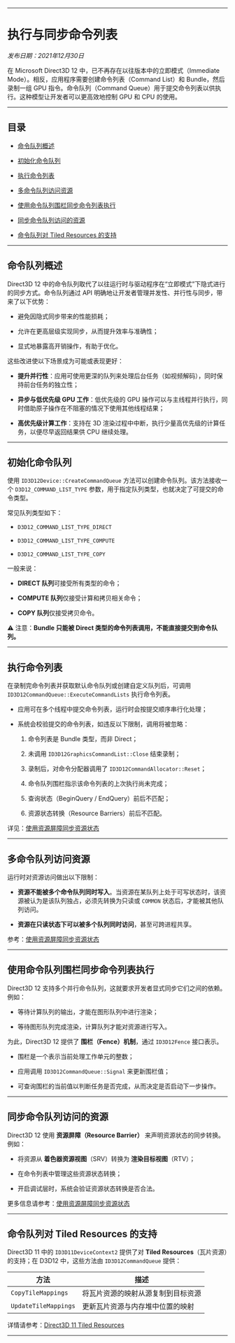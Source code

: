 
* * *

执行与同步命令列表
=========

_发布日期：2021年12月30日_

在 Microsoft Direct3D 12 中，已不再存在以往版本中的立即模式（Immediate Mode）。相反，应用程序需要创建命令列表（Command List）和 Bundle，然后录制一组 GPU 指令。命令队列（Command Queue）用于提交命令列表以供执行。这种模型让开发者可以更高效地控制 GPU 和 CPU 的使用。

* * *

目录
--

* [命令队列概述](#%E5%91%BD%E4%BB%A4%E9%98%9F%E5%88%97%E6%A6%82%E8%BF%B0)
    
* [初始化命令队列](#%E5%88%9D%E5%A7%8B%E5%8C%96%E5%91%BD%E4%BB%A4%E9%98%9F%E5%88%97)
    
* [执行命令列表](#%E6%89%A7%E8%A1%8C%E5%91%BD%E4%BB%A4%E5%88%97%E8%A1%A8)
    
* [多命令队列访问资源](#%E5%A4%9A%E5%91%BD%E4%BB%A4%E9%98%9F%E5%88%97%E8%AE%BF%E9%97%AE%E8%B5%84%E6%BA%90)
    
* [使用命令队列围栏同步命令列表执行](#%E4%BD%BF%E7%94%A8%E5%91%BD%E4%BB%A4%E9%98%9F%E5%88%97%E5%9B%B4%E6%A0%8F%E5%90%8C%E6%AD%A5%E5%91%BD%E4%BB%A4%E5%88%97%E8%A1%A8%E6%89%A7%E8%A1%8C)
    
* [同步命令队列访问的资源](#%E5%90%8C%E6%AD%A5%E5%91%BD%E4%BB%A4%E9%98%9F%E5%88%97%E8%AE%BF%E9%97%AE%E7%9A%84%E8%B5%84%E6%BA%90)
    
* [命令队列对 Tiled Resources 的支持](#%E5%91%BD%E4%BB%A4%E9%98%9F%E5%88%97%E5%AF%B9-tiled-resources-%E7%9A%84%E6%94%AF%E6%8C%81)
    

* * *

命令队列概述
------

Direct3D 12 中的命令队列取代了以往运行时与驱动程序在“立即模式”下隐式进行的同步方式。命令队列通过 API 明确地让开发者管理并发性、并行性与同步，带来了以下优势：

* 避免因隐式同步带来的性能损耗；
    
* 允许在更高层级实现同步，从而提升效率与准确性；
    
* 显式地暴露高开销操作，有助于优化。
    

这些改进使以下场景成为可能或表现更好：

* **提升并行性**：应用可使用更深的队列来处理后台任务（如视频解码），同时保持前台任务的独立性；
    
* **异步与低优先级 GPU 工作**：低优先级的 GPU 操作可以与主线程并行执行，同时借助原子操作在不阻塞的情况下使用其他线程结果；
    
* **高优先级计算工作**：支持在 3D 渲染过程中中断，执行少量高优先级的计算任务，以便尽早返回结果供 CPU 继续处理。
    

* * *

初始化命令队列
-------

使用 `ID3D12Device::CreateCommandQueue` 方法可以创建命令队列。该方法接收一个 `D3D12_COMMAND_LIST_TYPE` 参数，用于指定队列类型，也就决定了可提交的命令类型。

常见队列类型如下：

* `D3D12_COMMAND_LIST_TYPE_DIRECT`
    
* `D3D12_COMMAND_LIST_TYPE_COMPUTE`
    
* `D3D12_COMMAND_LIST_TYPE_COPY`
    

一般来说：

* **DIRECT 队列**可接受所有类型的命令；
    
* **COMPUTE 队列**仅接受计算和拷贝相关命令；
    
* **COPY 队列**仅接受拷贝命令。
    

⚠️ 注意：**Bundle 只能被 Direct 类型的命令列表调用，不能直接提交到命令队列。**

* * *

执行命令列表
------

在录制完命令列表并获取默认命令队列或创建自定义队列后，可调用 `ID3D12CommandQueue::ExecuteCommandLists` 执行命令列表。

* 应用可在多个线程中提交命令列表，运行时会按提交顺序串行化处理；
    
* 系统会校验提交的命令列表，如违反以下限制，调用将被忽略：
    
    1. 命令列表是 Bundle 类型，而非 Direct；
        
    2. 未调用 `ID3D12GraphicsCommandList::Close` 结束录制；
        
    3. 录制后，对命令分配器调用了 `ID3D12CommandAllocator::Reset`；
        
    4. 命令队列围栏指示该命令列表的上次执行尚未完成；
        
    5. 查询状态（BeginQuery / EndQuery）前后不匹配；
        
    6. 资源状态转换（Resource Barriers）前后不匹配。
        

详见：[使用资源屏障同步资源状态](#%E5%90%8C%E6%AD%A5%E5%91%BD%E4%BB%A4%E9%98%9F%E5%88%97%E8%AE%BF%E9%97%AE%E7%9A%84%E8%B5%84%E6%BA%90)

* * *

多命令队列访问资源
---------

运行时对资源访问做出以下限制：

* **资源不能被多个命令队列同时写入**。当资源在某队列上处于可写状态时，该资源被认为是该队列独占，必须先转换为只读或 `COMMON` 状态后，才能被其他队列访问。
    
* **资源在只读状态下可以被多个队列同时访问**，甚至可跨进程共享。
    

参考：[使用资源屏障同步资源状态](#%E5%90%8C%E6%AD%A5%E5%91%BD%E4%BB%A4%E9%98%9F%E5%88%97%E8%AE%BF%E9%97%AE%E7%9A%84%E8%B5%84%E6%BA%90)

* * *

使用命令队列围栏同步命令列表执行
----------------

Direct3D 12 支持多个并行命令队列，这就要求开发者显式同步它们之间的依赖。例如：

* 等待计算队列的输出，才能在图形队列中进行渲染；
    
* 等待图形队列完成渲染，计算队列才能对资源进行写入。
    

为此，Direct3D 12 提供了 **围栏（Fence）机制**，通过 `ID3D12Fence` 接口表示。

* 围栏是一个表示当前处理工作单元的整数；
    
* 应用调用 `ID3D12CommandQueue::Signal` 来更新围栏值；
    
* 可查询围栏的当前值以判断任务是否完成，从而决定是否启动下一步操作。
    

* * *

同步命令队列访问的资源
-----------

Direct3D 12 使用 **资源屏障（Resource Barrier）** 来声明资源状态的同步转换。例如：

* 将资源从 **着色器资源视图**（SRV）转换为 **渲染目标视图**（RTV）；
    
* 在命令列表中管理这些资源状态转换；
    
* 开启调试层时，系统会验证资源状态转换是否合法。
    

更多信息请参考：[使用资源屏障同步资源状态](https://learn.microsoft.com/en-us/windows/win32/direct3d12/use-resource-barriers-to-synchronize-resource-states)

* * *

命令队列对 Tiled Resources 的支持
-------------------------

Direct3D 11 中的 `ID3D11DeviceContext2` 提供了对 **Tiled Resources**（瓦片资源）的支持；在 D3D12 中，这些方法由 `ID3D12CommandQueue` 提供：

| 方法 | 描述 |
| --- | --- |
| `CopyTileMappings` | 将瓦片资源的映射从源复制到目标资源 |
| `UpdateTileMappings` | 更新瓦片资源与内存堆中位置的映射 |

详情请参考：[Direct3D 11 Tiled Resources](https://learn.microsoft.com/en-us/windows/win32/direct3d11/overviews-direct3d-11-resources-tiled-resources-intro)

* * *